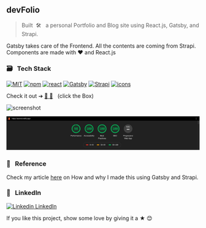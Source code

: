 ## devFolio

> Built &nbsp;🛠 &nbsp; a personal Portfolio and Blog site using React.js, Gatsby, and Strapi.

Gatsby takes care of the Frontend. All the contents are coming from Strapi. Components are made with ❤️ and React.js

### 🗃 &nbsp; Tech Stack

[![MIT](https://img.shields.io/badge/License-MIT-628AFF?style=flat&logo=license)](https://github.com/aravind-alpha/GitSpace/blob/master/LICENSE)
[![npm](https://img.shields.io/npm/v/npm.svg?style=flat-square)](https://www.npmjs.com/package/npm)
[![react](https://img.shields.io/badge/frontend-react-61dafb?style=flat&logo=React)](https://reactjs.org/)
[![Gatsby](https://img.shields.io/badge/using-Gatsby-ee6c8f?style=flat&logo=gatsby)](https://www.gatsbyjs.com/)
[![Strapi](https://img.shields.io/badge/using-Strapi-5BFFCB?style=flat&logo=strapi)](https://strapi.io/)
[![icons](https://img.shields.io/badge/icons-react--icons-5BFFCB?style=flat&logo=React)](https://react-icons.github.io/react-icons/)

Check it out ➔ [🎁 🎉](http://aravind.netlify.com/) &nbsp; (click the Box)

![screenshot](https://aravind.netlify.app/twitter-img.png)

![lighthouse_score](https://github.com/aravind-alpha/devFolio/blob/master/Portfolio%20Score.png)

### 🔗 &nbsp; Reference

Check my article [here](https://aravind.netlify.app/blogs/how-i-made-my-portfolio-blog-site) on How and why I made this using Gatsby and Strapi.

### 💼 &nbsp; LinkedIn

[![Linkedin](https://i.stack.imgur.com/gVE0j.png) LinkedIn](https://www.linkedin.com/in/aravind-alpha)

If you like this project, show some love by giving it a ★ 😊
